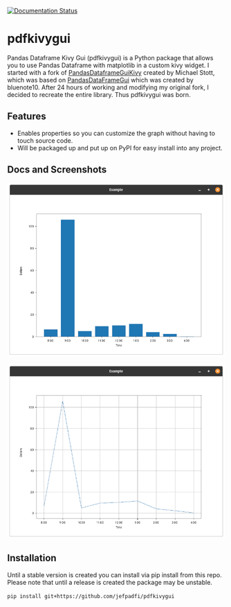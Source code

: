 [![Documentation Status](https://readthedocs.org/projects/pdfkivygui/badge/?version=latest)](https://pdfkivygui.readthedocs.io/en/latest/?badge=latest)
# pdfkivygui
Pandas Dataframe Kivy Gui (pdfkivygui) is a Python package that allows you to use Pandas Dataframe with 
matplotlib in a custom kivy widget. I started with a fork of 
[PandasDataframeGuiKivy](https://github.com/MichaelStott/PandasDataframeGUIKivy) created by Michael Stott, which was 
based on [PandasDataFrameGui](https://github.com/bluenote10/PandasDataFrameGUI) which was created by bluenote10. 
After 24 hours of working and modifying my original fork, I decided to recreate the entire library. 
Thus pdfkivygui was born.

## Features
* Enables properties so you can customize the graph without having to touch source code.
* Will be packaged up and put up on PyPI for easy install into any project.


## Docs and Screenshots
![Bar Graph](https://raw.githubusercontent.com/jefpadfi/pdfkivygui/master/examples/screenshots/bar-graph.png)

![Line Graph](https://raw.githubusercontent.com/jefpadfi/pdfkivygui/master/examples/screenshots/line_graph.png)
## Installation
Until a stable version is created you can install via pip install from this repo. Please note that until a release is 
created the package may be unstable.

```pip install git+https://github.com/jefpadfi/pdfkivygui```